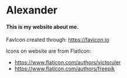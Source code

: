 # Alexander
#### This is my website about me.

FavIcon created through: https://favicon.io

Icons on website are from FlatIcon:
-   https://www.flaticon.com/authors/victoruler
-   https://www.flaticon.com/authors/freepik
